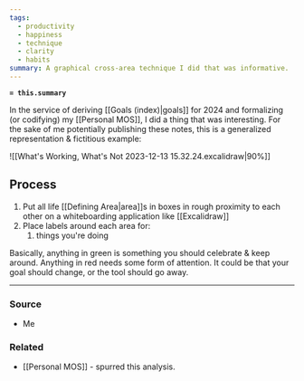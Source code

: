 ```yaml
---
tags:
  - productivity
  - happiness
  - technique
  - clarity
  - habits
summary: A graphical cross-area technique I did that was informative.
---
```

**`= this.summary`**

In the service of deriving [[Goals (index)|goals]] for 2024 and formalizing (or codifying) my [[Personal MOS]], I did a thing that was interesting. For the sake of me potentially publishing these notes, this is a generalized representation & fictitious example:

![[What's Working, What's Not 2023-12-13 15.32.24.excalidraw|90%]]
## Process
1. Put all life [[Defining Area|area]]s in boxes in rough proximity to each other on a whiteboarding application like [[Excalidraw]]
2. Place labels around each area for:
	1. things you're doing
 
Basically, anything in green is something you should celebrate & keep around. Anything in red needs some form of attention. It could be that your goal should change, or the tool should go away.

---
### Source
- Me

### Related
- [[Personal MOS]] - spurred this analysis.